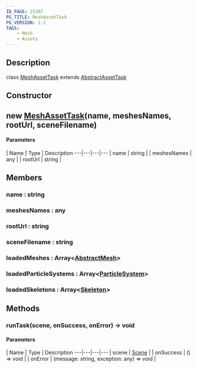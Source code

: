 ```yaml
---
ID_PAGE: 25307
PG_TITLE: MeshAssetTask
PG_VERSION: 2.1
TAGS:
    - Mesh
    - Assets
---
```

## Description

class [MeshAssetTask](/classes/3.1/MeshAssetTask) extends [AbstractAssetTask](/classes/3.1/AbstractAssetTask)



## Constructor

## new [MeshAssetTask](/classes/3.1/MeshAssetTask)(name, meshesNames, rootUrl, sceneFilename)



#### Parameters
 | Name | Type | Description
---|---|---|---
 | name | string | 
 | meshesNames | any | 
 | rootUrl | string | 
## Members

### name : string



### meshesNames : any



### rootUrl : string



### sceneFilename : string



### loadedMeshes : Array&lt;[AbstractMesh](/classes/3.1/AbstractMesh)&gt;



### loadedParticleSystems : Array&lt;[ParticleSystem](/classes/3.1/ParticleSystem)&gt;



### loadedSkeletons : Array&lt;[Skeleton](/classes/3.1/Skeleton)&gt;



## Methods

### runTask(scene, onSuccess, onError) &rarr; void



#### Parameters
 | Name | Type | Description
---|---|---|---
 | scene | [Scene](/classes/3.1/Scene) | 
 | onSuccess | () =&gt; void | 
 | onError | (message: string, exception: any) =&gt; void | 
